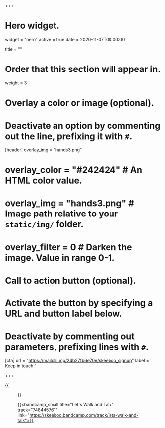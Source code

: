 +++
# Hero widget.
widget = "hero"
active = true
date = 2020-11-07T00:00:00

title = ""

# Order that this section will appear in.
weight = 3

# Overlay a color or image (optional).
#   Deactivate an option by commenting out the line, prefixing it with `#`.
[header]
overlay_img = "hands3.png"
#  overlay_color = "#242424"  # An HTML color value.
#  overlay_img = "hands3.png"  # Image path relative to your `static/img/` folder.
#  overlay_filter = 0  # Darken the image. Value in range 0-1.

# Call to action button (optional).
#   Activate the button by specifying a URL and button label below.
#   Deactivate by commenting out parameters, prefixing lines with `#`.

[cta]
url = "https://mailchi.mp/24b27fb6e70e/skeeboo_signup"
label = '<i class="fas fa-envelope"></i> Keep in touch!'

+++


{{<figure src="/img/covers/LetsWalkAndTalk.jpg" width="320" link="https://distrokid.com/hyperfollow/skeeboo/lets-walk-and-talk" target="_blank">}}

{{<bandcamp_small title="Let's Walk and Talk" track="748445761" link="https://skeeboo.bandcamp.com/track/lets-walk-and-talk">}}
